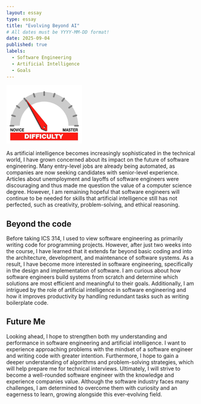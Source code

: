 ```yaml
---
layout: essay
type: essay
title: "Evolving Beyond AI"
# All dates must be YYYY-MM-DD format!
date: 2025-09-04
published: true
labels:
  - Software Engineering
  - Artificial Intelligence
  - Goals
---
```


<img width="200px" class="rounded float-start pe-4" src="../img/difficulty/degree_difficulty.jpg">

As artificial intelligence becomes increasingly sophisticated in the technical world, I have grown concerned about its impact on the future of software engineering. Many entry-level jobs are already being automated, as companies are now seeking candidates with senior-level experience. Articles about unemployment and layoffs of software engineers were discouraging and thus made me question the value of a computer science degree. However, I am remaining hopeful that software engineers will continue to be needed for skills that artificial intelligence still has not perfected, such as creativity, problem-solving, and ethical reasoning.
  
## Beyond the code
  
Before taking ICS 314, I used to view software engineering as primarily writing code for programming projects. However, after just two weeks into the course, I have learned that it extends far beyond basic coding and into the architecture, development, and maintenance of software systems. As a result, I have become more interested in software engineering, specifically in the design and implementation of software. I am curious about how software engineers build systems from scratch and determine which solutions are most efficient and meaningful to their goals. Additionally, I am intrigued by the role of artificial intelligence in software engineering and how it improves productivity by handling redundant tasks such as writing boilerplate code.
  
## Future Me 
  
Looking ahead, I hope to strengthen both my understanding and performance in software engineering and artificial intelligence. I want to experience approaching problems with the mindset of a software engineer and writing code with greater intention. Furthermore, I hope to gain a deeper understanding of algorithms and problem-solving strategies, which will help prepare me for technical interviews. Ultimately, I will strive to become a well-rounded software engineer with the knowledge and experience companies value. Although the software industry faces many challenges, I am determined to overcome them with curiosity and an eagerness to learn, growing alongside this ever-evolving field.
